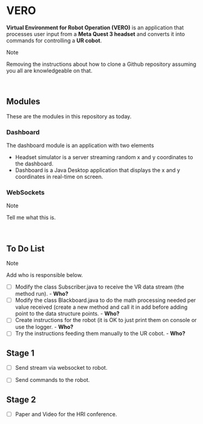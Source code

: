 # VERO

**Virtual Environment for Robot Operation (VERO)** is an application that processes user input from a **Meta Quest 3 headset** and converts it into commands for controlling a **UR cobot**.

> [!NOTE]  
> Removing the instructions about how to clone a Github repository assuming you all are knowledgeable on that.

<br>

## Modules

These are the modules in this repository as today.

### Dashboard

The dashboard module is an application with two elements
- Headset simulator is a server streaming random x and y coordinates to the dashboard.
- Dashboard is a Java Desktop application that displays the x and y coordinates in real-time on screen.

### WebSockets

> [!NOTE]  
> Tell me what this is.

<br>

## To Do List

> [!NOTE]  
> Add who is responsible below.

- [ ] Modify the class Subscriber.java to receive the VR data stream (the method run). - **Who?**
- [ ] Modify the class Blackboard.java to do the math processing needed per value received (create a new method and call it in add before adding point to the data structure points. - **Who?**
- [ ] Create instructions for the robot (it is OK to just print them on console or use the logger. - **Who?**
- [ ] Try the instructions feeding them manually to the UR cobot. - **Who?**

## Stage 1

- [ ] Send stream via websocket to robot.
- [ ] Send commands to the robot.


## Stage 2

- [ ] Paper and Video for the HRI conference.
